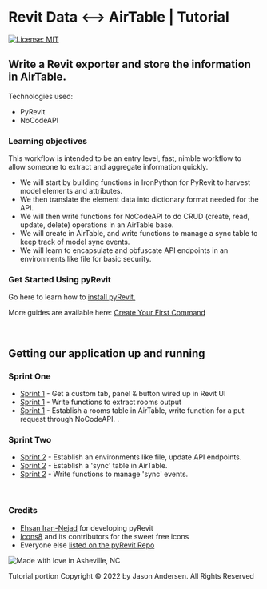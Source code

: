 # Revit Data <--> AirTable | Tutorial

[![License: MIT](https://img.shields.io/badge/License-MIT-yellow.svg)](https://opensource.org/licenses/MIT)
&nbsp;
## Write a Revit exporter and store the information in AirTable.
Technologies used:
 - PyRevit
 - NoCodeAPI

### Learning objectives
 This workflow is intended to be an entry level, fast, nimble workflow to allow someone to extract and aggregate information quickly.
 - We will start by building functions in IronPython for PyRevit to harvest model elements and attributes.
 - We then translate the element data into dictionary format needed for the API. 
 - We will then write functions for NoCodeAPI to do CRUD (create, read, update, delete) operations in an AirTable base.
 - We will create in AirTable, and write functions to manage a sync table to keep track of model sync events. 
 - We will learn to encapsulate and obfuscate API endpoints in an environments like file for basic security. 

### Get Started Using pyRevit
Go here to learn how to [install pyRevit.](https://www.notion.so/Install-pyRevit-98ca4359920a42c3af5c12a7c99a196d)

More guides are available here: [Create Your First Command](https://www.notion.so/Create-Your-First-Command-2509b43e28bd498fba937f5c1be7f485)

&nbsp;

## Getting our application up and running
### Sprint One

- [Sprint 1](sprints/sprint1/sprint1.md) - Get a custom tab, panel & button wired up in Revit UI 
- [Sprint 1](https://github.com/jrandersen/revit_to_airtable/blob/main/sprints/sprint1/sprint1.md#write-a-basic-function-to-extract-rooms-then-print-them-in-the-pyrevit-output-window) - Write functions to extract rooms output
- [Sprint 1](https://github.com/jrandersen/revit_to_airtable/blob/main/sprints/sprint1/sprint1.md#write-function-for-a-put-request-through-nocodeapi) - Establish a rooms table in AirTable, write function for a put request through NoCodeAPI. .

### Sprint Two
- [Sprint 2](sprints/sprint2/sprint2.md) - Establish an environments like file, update API endpoints.
- [Sprint 2](sprints/sprint2/sprint2.md) - Establish a 'sync' table in AirTable.
- [Sprint 2](sprints/sprint2/sprint2.md) - Write functions to manage 'sync' events.

&nbsp;

### Credits
* [Ehsan Iran-Nejad](https://github.com/eirannejad) for developing pyRevit
* [Icons8](https://icons8.com/) and its contributors for the sweet free icons
* Everyone else  [listed on the pyRevit Repo](https://github.com/eirannejad/pyRevit/blob/master/README.md#credits)

![Made with love in Asheville, NC](https://madewithlove.now.sh/us?colorA=%23575757&colorB=%2344cbd5&template=for-the-badge&text=Asheville%2C+NC)

Tutorial portion Copyright © 2022 by Jason Andersen. All Rights Reserved